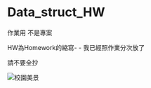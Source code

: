 # Data_struct_HW
作業用  不是專案

HW為Homework的縮寫- -
我已經照作業分次放了

請不要全抄

![校園美景](https://farm8.staticflickr.com/7526/16051741148_16b3d34c64_k_d.jpg)
